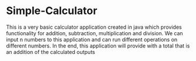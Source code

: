 # Simple-Calculator
This is a very basic calculator application created in java which provides functionality for addition, subtraction, multiplication and division. We can input n numbers to this application and can run different operations on different numbers. In the end, this application will provide with a total that is an addition of the calculated outputs
